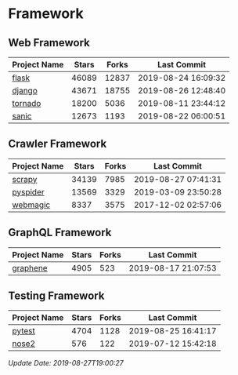 # Framework

## Web Framework

| Project Name | Stars | Forks | Last Commit |
| ------------ | ----- | ----- | ----------- |
| [flask](https://github.com/pallets/flask) | 46089 | 12837 | 2019-08-24 16:09:32 |
| [django](https://github.com/django/django) | 43671 | 18755 | 2019-08-26 12:48:40 |
| [tornado](https://github.com/tornadoweb/tornado) | 18200 | 5036 | 2019-08-11 23:44:12 |
| [sanic](https://github.com/huge-success/sanic) | 12673 | 1193 | 2019-08-22 06:00:51 |

## Crawler Framework

| Project Name | Stars | Forks | Last Commit |
| ------------ | ----- | ----- | ----------- |
| [scrapy](https://github.com/scrapy/scrapy) | 34139 | 7985 | 2019-08-27 07:41:31 |
| [pyspider](https://github.com/binux/pyspider) | 13569 | 3329 | 2019-03-09 23:50:28 |
| [webmagic](https://github.com/code4craft/webmagic) | 8337 | 3575 | 2017-12-02 02:57:06 |

## GraphQL Framework

| Project Name | Stars | Forks | Last Commit |
| ------------ | ----- | ----- | ----------- |
| [graphene](https://github.com/graphql-python/graphene) | 4905 | 523 | 2019-08-17 21:07:53 |

## Testing Framework

| Project Name | Stars | Forks | Last Commit |
| ------------ | ----- | ----- | ----------- |
| [pytest](https://github.com/pytest-dev/pytest) | 4704 | 1128 | 2019-08-25 16:41:17 |
| [nose2](https://github.com/nose-devs/nose2) | 576 | 122 | 2019-07-12 15:42:18 |

*Update Date: 2019-08-27T19:00:27*